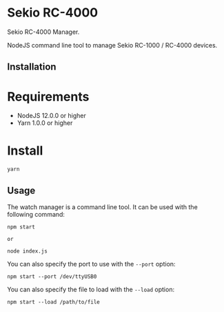 # Sekio RC-4000

Sekio RC-4000 Manager.

NodeJS command line tool to manage Sekio RC-1000 / RC-4000 devices.

## Installation

# Requirements

* NodeJS 12.0.0 or higher
* Yarn 1.0.0 or higher

# Install

```
yarn
```

## Usage

The watch manager is a command line tool. It can be used with the following command:

```
npm start

or

node index.js
```

You can also specify the port to use with the `--port` option:

```
npm start --port /dev/ttyUSB0
```

You can also specify the file to load with the `--load` option:

```
npm start --load /path/to/file
```

